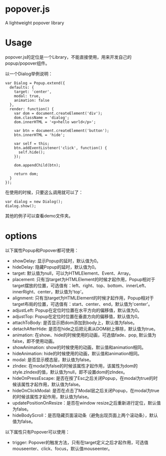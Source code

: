 # popover.js
A lightweight popover library

# Usage
popover.js的定位是一个Library，不能直接使用，用来开发自己的popup/popover组件。

以一个Dialog举例说明：

    var Dialog = Popup.extend({
      defaults: {
        target: 'center',
        modal: true,
        animation: false
      },
      render: function() {
        var dom = document.createElement('div');
        dom.className = 'dialog';
        dom.innerHTML = '<p>hello world</p>';

        var btn = document.createElement('button');
        btn.innerHTML = 'hide';

        var self = this;
        btn.addEventListener('click', function() {
          self.hide();
        });

        dom.appendChild(btn);

        return dom;
      }
    });

在使用的时候，只要这么调用就可以了：

    var dialog = new Dialog();
    dialog.show();

其他的例子可以查看demo文件夹。

# options

以下属性Popup和Popover都可使用：

- showDelay: 显示Popup的延时，默认值为0。
- hideDelay: 隐藏Popup的延时，默认值为0。
- target: 默认值为null，可以为HTMLElement、Event、Array。
- placement: 只有当target为HTMLElement的时候才起作用，Popup相对于target摆放的位置，可选值有：left、right、top、bottom、innerLeft、innerRight、center，默认值为'top'。
- alignment: 只有当target为HTMLElement的时候才起作用，Popup相对于target布局的位置，可选值有：start、center、end，默认值为'center'。
- adjustLeft: Popup在定位时位置在水平方向的偏移值，默认值为0。
- adjustTop: Popup在定位时位置在垂直方向的偏移值，默认值为0。
- attachToBody: 是否显示把dom添加到body上，默认值为false。
- detachAfterHide: 是否在hide之后把元素从DOM树上移除，默认值为true。
- animation: 在show、hide的时候使用的动画，可选值fade、pop, 默认值为false，即不使用动画。
- showAnimation: show的时候使用的动画，默认值和animation相同。
- hideAnimation: hide的时候使用的动画，默认值和animation相同。
- modal: 是否显示模态层，默认值为false。
- zIndex: 在modal为false的时候该属性才起作用，该属性为dom的style.zIndex的值，默认值为null，即不设置dom的zIndex。
- hideOnPressEscape: 是否在按了Esc之后关闭Popup，在modal为true的时候该属性才起作用，默认值为false。
- hideOnClickModal: 是否在点击了Modal层之后关闭Popup，在modal为true的时候该属性才起作用，默认值为false。
- updatePositionOnResize：是否在window resize之后重新进行定位，默认值为false。
- hideBodyScroll：是否隐藏页面滚动条（避免出现页面上两个滚动条），默认值为false。

以下属性只有Popover可以使用：
- trigger: Popover的触发方法，只有在target定义之后才起作用，可选值mouseenter、click、focus，默认值mouseenter。
